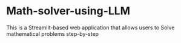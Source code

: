 # Math-solver-using-LLM
This is a Streamlit-based web application that allows users to Solve mathematical problems step-by-step
